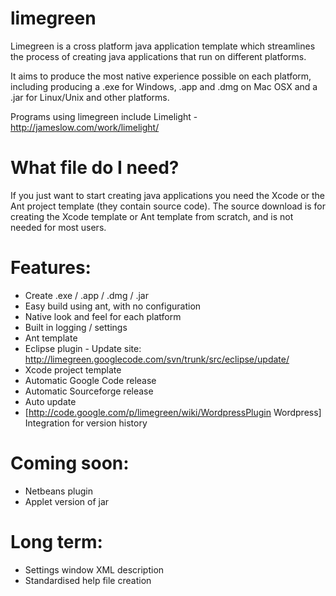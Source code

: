 limegreen
=========

Limegreen is a cross platform java application template which streamlines the process of creating java applications that run on different platforms.

It aims to produce the most native experience possible on each platform, including producing a .exe for Windows, .app and .dmg on Mac OSX and a .jar for Linux/Unix and other platforms.

Programs using limegreen include Limelight - http://jameslow.com/work/limelight/

What file do I need?
====================
If you just want to start creating java applications you need the Xcode or the Ant project template (they contain source code). The source download is for creating the Xcode template or Ant template from scratch, and is not needed for most users.

Features:
=========
  * Create .exe / .app / .dmg / .jar
  * Easy build using ant, with no configuration
  * Native look and feel for each platform
  * Built in logging / settings
  * Ant template
  * Eclipse plugin - Update site: http://limegreen.googlecode.com/svn/trunk/src/eclipse/update/
  * Xcode project template
  * Automatic Google Code release
  * Automatic Sourceforge release
  * Auto update
  * [http://code.google.com/p/limegreen/wiki/WordpressPlugin Wordpress] Integration for version history

Coming soon:
============
  * Netbeans plugin
  * Applet version of jar

Long term:
==========
  * Settings window XML description
  * Standardised help file creation
